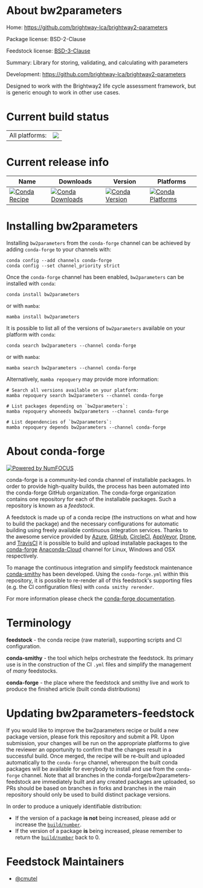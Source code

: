 About bw2parameters
===================

Home: https://github.com/brightway-lca/brightway2-parameters

Package license: BSD-2-Clause

Feedstock license: [BSD-3-Clause](https://github.com/conda-forge/bw2parameters-feedstock/blob/main/LICENSE.txt)

Summary: Library for storing, validating, and calculating with parameters

Development: https://github.com/brightway-lca/brightway2-parameters

Designed to work with the Brightway2 life cycle assessment framework, but is
generic enough to work in other use cases.


Current build status
====================


<table><tr><td>All platforms:</td>
    <td>
      <a href="https://dev.azure.com/conda-forge/feedstock-builds/_build/latest?definitionId=17194&branchName=main">
        <img src="https://dev.azure.com/conda-forge/feedstock-builds/_apis/build/status/bw2parameters-feedstock?branchName=main">
      </a>
    </td>
  </tr>
</table>

Current release info
====================

| Name | Downloads | Version | Platforms |
| --- | --- | --- | --- |
| [![Conda Recipe](https://img.shields.io/badge/recipe-bw2parameters-green.svg)](https://anaconda.org/conda-forge/bw2parameters) | [![Conda Downloads](https://img.shields.io/conda/dn/conda-forge/bw2parameters.svg)](https://anaconda.org/conda-forge/bw2parameters) | [![Conda Version](https://img.shields.io/conda/vn/conda-forge/bw2parameters.svg)](https://anaconda.org/conda-forge/bw2parameters) | [![Conda Platforms](https://img.shields.io/conda/pn/conda-forge/bw2parameters.svg)](https://anaconda.org/conda-forge/bw2parameters) |

Installing bw2parameters
========================

Installing `bw2parameters` from the `conda-forge` channel can be achieved by adding `conda-forge` to your channels with:

```
conda config --add channels conda-forge
conda config --set channel_priority strict
```

Once the `conda-forge` channel has been enabled, `bw2parameters` can be installed with `conda`:

```
conda install bw2parameters
```

or with `mamba`:

```
mamba install bw2parameters
```

It is possible to list all of the versions of `bw2parameters` available on your platform with `conda`:

```
conda search bw2parameters --channel conda-forge
```

or with `mamba`:

```
mamba search bw2parameters --channel conda-forge
```

Alternatively, `mamba repoquery` may provide more information:

```
# Search all versions available on your platform:
mamba repoquery search bw2parameters --channel conda-forge

# List packages depending on `bw2parameters`:
mamba repoquery whoneeds bw2parameters --channel conda-forge

# List dependencies of `bw2parameters`:
mamba repoquery depends bw2parameters --channel conda-forge
```


About conda-forge
=================

[![Powered by
NumFOCUS](https://img.shields.io/badge/powered%20by-NumFOCUS-orange.svg?style=flat&colorA=E1523D&colorB=007D8A)](https://numfocus.org)

conda-forge is a community-led conda channel of installable packages.
In order to provide high-quality builds, the process has been automated into the
conda-forge GitHub organization. The conda-forge organization contains one repository
for each of the installable packages. Such a repository is known as a *feedstock*.

A feedstock is made up of a conda recipe (the instructions on what and how to build
the package) and the necessary configurations for automatic building using freely
available continuous integration services. Thanks to the awesome service provided by
[Azure](https://azure.microsoft.com/en-us/services/devops/), [GitHub](https://github.com/),
[CircleCI](https://circleci.com/), [AppVeyor](https://www.appveyor.com/),
[Drone](https://cloud.drone.io/welcome), and [TravisCI](https://travis-ci.com/)
it is possible to build and upload installable packages to the
[conda-forge](https://anaconda.org/conda-forge) [Anaconda-Cloud](https://anaconda.org/)
channel for Linux, Windows and OSX respectively.

To manage the continuous integration and simplify feedstock maintenance
[conda-smithy](https://github.com/conda-forge/conda-smithy) has been developed.
Using the ``conda-forge.yml`` within this repository, it is possible to re-render all of
this feedstock's supporting files (e.g. the CI configuration files) with ``conda smithy rerender``.

For more information please check the [conda-forge documentation](https://conda-forge.org/docs/).

Terminology
===========

**feedstock** - the conda recipe (raw material), supporting scripts and CI configuration.

**conda-smithy** - the tool which helps orchestrate the feedstock.
                   Its primary use is in the construction of the CI ``.yml`` files
                   and simplify the management of *many* feedstocks.

**conda-forge** - the place where the feedstock and smithy live and work to
                  produce the finished article (built conda distributions)


Updating bw2parameters-feedstock
================================

If you would like to improve the bw2parameters recipe or build a new
package version, please fork this repository and submit a PR. Upon submission,
your changes will be run on the appropriate platforms to give the reviewer an
opportunity to confirm that the changes result in a successful build. Once
merged, the recipe will be re-built and uploaded automatically to the
`conda-forge` channel, whereupon the built conda packages will be available for
everybody to install and use from the `conda-forge` channel.
Note that all branches in the conda-forge/bw2parameters-feedstock are
immediately built and any created packages are uploaded, so PRs should be based
on branches in forks and branches in the main repository should only be used to
build distinct package versions.

In order to produce a uniquely identifiable distribution:
 * If the version of a package **is not** being increased, please add or increase
   the [``build/number``](https://docs.conda.io/projects/conda-build/en/latest/resources/define-metadata.html#build-number-and-string).
 * If the version of a package **is** being increased, please remember to return
   the [``build/number``](https://docs.conda.io/projects/conda-build/en/latest/resources/define-metadata.html#build-number-and-string)
   back to 0.

Feedstock Maintainers
=====================

* [@cmutel](https://github.com/cmutel/)

